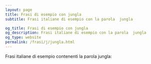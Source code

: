 ```yaml
---
layout: page
title: Frasi di esempio con jungla 
subtitle: Frasi italiane di esempio con la parola  jungla

og_title: Frasi di esempio con jungla 
og_description: Frasi italiane di esempio con la parola  jungla
og_type: website
permalink: /frasi/j/jungla.html
---
```


Frasi italiane di esempio contenenti la parola jungla:


